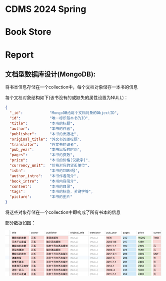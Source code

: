 # CDMS 2024 Spring

# Book Store

# Report

## 文档型数据库设计(MongoDB): 

将书本信息存储在一个collection中，每个文档对象储存一本书的信息

每个文档对象结构如下(该书没有的或缺失的属性设置为NULL)：  

```json
{
  "_id":            "MongoDB给每个文档对象的ObjectID", 
  "id":             "唯一标识每本书的ID",
  "title":          "本书的标题",
  "author":         "本书的作者",
  "publisher":      "本书的出版社",
  "original_title": "外文书的原标题",
  "translator":     "外文书的译者",
  "pub_year":       "本书出版的时间",
  "pages":          "本书的页数",
  "price":          "本书的价格(仅数字)",
  "currency_unit":  "价格对应的货币单位",
  "isbn":           "本书的ISBN号",
  "author_intro":   "本书作者简介",
  "book_intro":     "本书内容简介",
  "content":        "本书的目录",
  "tags":           "本书的标签，关键字等",
  "picture":        "本书的图片"
}
```

将这些对象存储在一个collection中即构成了所有书本的信息

部分数据如图：

![book_example](./img/book_example.png)
